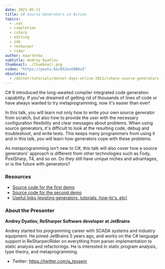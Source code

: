 ```yaml
---
date: 2021-05-11
title: C# Source Generators in Action
topics:
  - .net
  - completion
  - csharp
  - editing
  - ide
  - resharper
  - rider
author: maartenba
subtitle: Andrey Dyatlov
thumbnail: ./thumbnail.png
video: "https://youtu.be/052xutD86uI"
obsoletes:
  - /dotnet/tutorials/dotnet-days-online-2021/csharp-source-generators-in-action/
---
```


C# 9 introduced the long-awaited compiler integrated code generation capability. If you've dreamed of getting rid of thousands of lines of code or have always wanted to try metaprogramming, now it's easier than ever!

In this talk, you will learn not only how to write your own source generator from scratch, but also how to provide the user with the necessary configuration flexibility and clear messages about problems. When using source generators, it's difficult to look at the resulting code, debug and troubleshoot, and write tests. This keeps many programmers from using it and in this talk, you will learn how generators cope with these problems.

As metaprogramming isn't new to C#, this talk will also cover how a source generators' approach is different from other technologies such as Fody, PostSharp, T4, and so on. Do they still have unique niches and advantages, or is the future with generators?

### Resources

- [Source code for the first demo](https://github.com/TessenR/NotifyPropertyChangedDemo)
- [Source code for the second demo](https://github.com/TessenR/BestPracticesSourceGeneratorsDemo)
- [Useful links (existing generators, tutorials, how-to's, etc)](https://gist.github.com/TessenR/ab40df2d6e971a8d6e5c6c6295d85d11)

### About the Presenter

**Andrey Dyatlov, ReSharper Software developer at JetBrains**

Andrey started his programming career with SCADA systems and industry equipment. He joined JetBrains 5 years ago, and works on the C# language support in ReSharper/Rider on everything from parser implementation to static analysis and refactorings. He is interested in static program analysis, type theory, and metaprogramming.

- Twitter: <https://twitter.com/a_tessenr>
